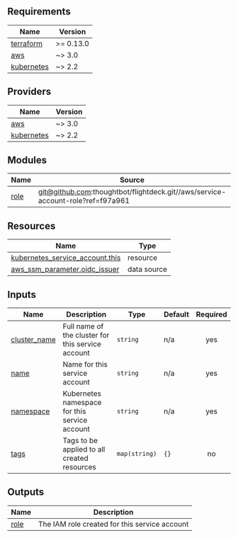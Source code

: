 <!-- BEGIN_TF_DOCS -->
## Requirements

| Name | Version |
|------|---------|
| <a name="requirement_terraform"></a> [terraform](#requirement\_terraform) | >= 0.13.0 |
| <a name="requirement_aws"></a> [aws](#requirement\_aws) | ~> 3.0 |
| <a name="requirement_kubernetes"></a> [kubernetes](#requirement\_kubernetes) | ~> 2.2 |

## Providers

| Name | Version |
|------|---------|
| <a name="provider_aws"></a> [aws](#provider\_aws) | ~> 3.0 |
| <a name="provider_kubernetes"></a> [kubernetes](#provider\_kubernetes) | ~> 2.2 |

## Modules

| Name | Source | Version |
|------|--------|---------|
| <a name="module_role"></a> [role](#module\_role) | git@github.com:thoughtbot/flightdeck.git//aws/service-account-role?ref=f97a961 |  |

## Resources

| Name | Type |
|------|------|
| [kubernetes_service_account.this](https://registry.terraform.io/providers/hashicorp/kubernetes/latest/docs/resources/service_account) | resource |
| [aws_ssm_parameter.oidc_issuer](https://registry.terraform.io/providers/hashicorp/aws/latest/docs/data-sources/ssm_parameter) | data source |

## Inputs

| Name | Description | Type | Default | Required |
|------|-------------|------|---------|:--------:|
| <a name="input_cluster_name"></a> [cluster\_name](#input\_cluster\_name) | Full name of the cluster for this service account | `string` | n/a | yes |
| <a name="input_name"></a> [name](#input\_name) | Name for this service account | `string` | n/a | yes |
| <a name="input_namespace"></a> [namespace](#input\_namespace) | Kubernetes namespace for this service account | `string` | n/a | yes |
| <a name="input_tags"></a> [tags](#input\_tags) | Tags to be applied to all created resources | `map(string)` | `{}` | no |

## Outputs

| Name | Description |
|------|-------------|
| <a name="output_role"></a> [role](#output\_role) | The IAM role created for this service account |
<!-- END_TF_DOCS -->